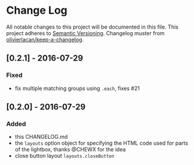 # Change Log
All notable changes to this project will be documented in this file.
This project adheres to [Semantic Versioning](http://semver.org/). Changelog muster from [olivierlacan/keep-a-changelog](https://github.com/olivierlacan/keep-a-changelog).

## [0.2.1] - 2016-07-29
### Fixed
- fix multiple matching groups using `.each`, fixes #21

## [0.2.0] - 2016-07-29
### Added
- this CHANGELOG.md
- the `layouts` option object for specifying the HTML code used for parts of the lightbox, thanks @CHEWX for the idea
- close button layout `layouts.closeButton`
